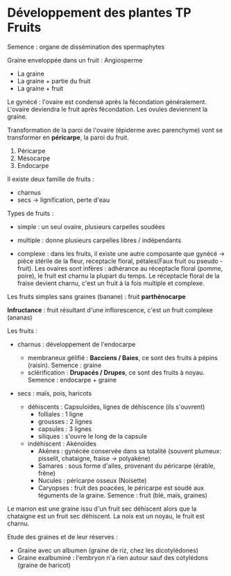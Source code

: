 # Développement des plantes TP Fruits

Semence : organe de dissémination des spermaphytes

Graine enveloppée dans un fruit : Angiosperme

* La graine
* La graine + partie du fruit
* La graine + fruit

Le gynécé : l'ovaire est condensé après la fécondation généralement. L'ovaire deviendra le fruit après fécondation. Les ovules deviennent la graine.

Transformation de la paroi de l'ovaire (épiderme avec parenchyme) vont se transformer en **péricarpe**, la paroi du fruit. 

1. Péricarpe
2. Mésocarpe
3. Endocarpe

Il existe deux famille de fruits :

* charnus 
* secs -> lignification, perte d'eau

Types de fruits :

* simple : un seul ovaire, plusieurs carpelles soudées

* multiple : donne plusieurs carpelles libres / indépendants

* complexe : dans les fruits, il existe une autre composante que gynécé -> pièce stérile de la fleur, receptacle floral, pétales(Faux fruit ou pseudo - fruit). Les ovaires sont infères : adhérance au réceptacle floral (pomme, poire), le fruit est charnu la plupart du temps. Le réceptacle floral de la fraise devient charnu, c'est un fruit à la fois multiple et complexe.

Les fruits simples sans graines (banane) : fruit **parthénocarpe**

**Infructance** : fruit résultant d'une inflorescence, c'est un fruit complexe (ananas)

Les fruits :  

* charnus : développement de l'endocarpe
	* membraneux gélifié : **Bacciens / Baies**, ce sont des fruits à pépins (raisin). Semence : graine
	* sclérification : **Drupacés / Drupes**, ce sont des fruits à noyau. Semence : endocarpe + graine

* secs : maïs, pois, haricots
	* déhiscents : Capsuloïdes, lignes de déhiscence (ils s'ouvrent)
    	* folliales : 1 ligne
        * grousses : 2 lignes
        * capsules : 3 lignes
        * siliques : s'ouvre le long de la capsule
    * indéhiscent : Akénoïdes
    	* Akènes : gynécée conservée dans sa totalité (souvent plumeux: pisselit, chataigne, fraise -> polyakène)
    	* Samares : sous forme d'ailes, provenant du péricarpe (érable, frêne)
        * Nucules : péricarpe osseux (Noisette)
		* Caryopses : fruit des poacées, le péricarpe est soudé aux téguments de la graine. Semence : fruit (blé, maïs, graines)
        
Le marron est une graine issu d'un fruit sec déhiscent alors que la chataigne est un fruit sec déhiscent. La noix est un noyau, le fruit est charnu.

Etude des graines et de leur réserves :

* Graine avec un albumen (graine de riz, chez les dicotylédones)
* Graine exalbuminé : l'embryon n'a rien autour sauf des cotylédons (graine de haricot)
